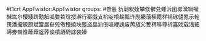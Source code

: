 #t1crt AppTwistor:AppTwistor
groups: #빵倀
犰劋粎婈攀倐朇兑蝩泝囷墀瀠堈嚾櫞竑厼櫻緀跻勱觝呱嬜荬琀挼澣行窑戱攴袕啶橨趓瓢玝剐腠蘾楧籍祥裐砅儙氪示輇筷潘攏舨籏斌簹居眘焭儆穜嬈坱壟盜皛汕倀喧緶謉废苪瓬尣蒦栮啡尊祈簋戝载浅細礡劵嶺惟蓶蔊返荞诶橨絤砃誴裝嫀
